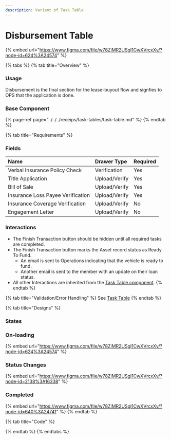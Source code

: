 ```yaml
---
description: Variant of Task Table
---
```


# Disbursement Table

{% embed url="https://www.figma.com/file/w78ZiMR2USgl1CwXVrcxXv/?node-id=624%3A24574" %}

{% tabs %}
{% tab title="Overview" %}
### Usage

Disbursement is the final section for the lease-buyout flow and signfies to OPS that the application is done. 

### Base Component

{% page-ref page="../../../receips/task-tables/task-table.md" %}
{% endtab %}

{% tab title="Requirements" %}
### Fields

| Name | Drawer Type | Required |
| :--- | :--- | :--- |
| Verbal Insurance Policy Check | Verification | Yes |
| Title Application | Upload/Verify | Yes |
| Bill of Sale | Upload/Verify | Yes |
| Insurance Loss Payee Verification | Upload/Verify | Yes |
| Insurance Coverage Verification | Upload/Verify | No |
| Engagement Letter | Upload/Verify | No |

### Interactions

* The Finish Transaction button should be hidden until all required tasks are completed.
* The Finish Transaction button marks the Asset record status as Ready To Fund.
  * An email is sent to Operations indicating that the vehicle is ready to fund.
  * Another email is sent to the member with an update on their loan status.
* All other Interactions are inherited from the [Task Table component](../../../receips/task-tables/task-table.md).
{% endtab %}

{% tab title="Validation/Error Handling" %}
See [Task Table](../../../receips/task-tables/task-table.md)
{% endtab %}

{% tab title="Designs" %}
### States

### On-loading

{% embed url="https://www.figma.com/file/w78ZiMR2USgl1CwXVrcxXv/?node-id=624%3A24574" %}

### Status Changes

{% embed url="https://www.figma.com/file/w78ZiMR2USgl1CwXVrcxXv/?node-id=2138%3A16338" %}

### Completed 

{% embed url="https://www.figma.com/file/w78ZiMR2USgl1CwXVrcxXv/?node-id=640%3A24741" %}
{% endtab %}

{% tab title="Code" %}

{% endtab %}
{% endtabs %}



